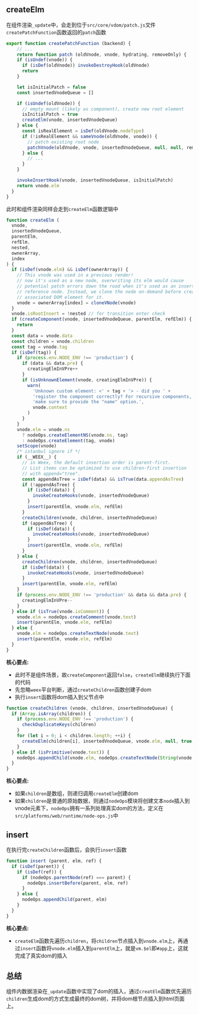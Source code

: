 ## createElm

在组件渲染`_update`中，会走到位于`src/core/vdom/patch.js`文件`createPatchFunction`函数返回的`patch`函数
```js
export function createPatchFunction (backend) {
	// ...
	return function patch (oldVnode, vnode, hydrating, removeOnly) {
    if (isUndef(vnode)) {
      if (isDef(oldVnode)) invokeDestroyHook(oldVnode)
      return
    }

    let isInitialPatch = false
    const insertedVnodeQueue = []

    if (isUndef(oldVnode)) {
      // empty mount (likely as component), create new root element
      isInitialPatch = true
      createElm(vnode, insertedVnodeQueue)
    } else {
      const isRealElement = isDef(oldVnode.nodeType)
      if (!isRealElement && sameVnode(oldVnode, vnode)) {
        // patch existing root node
        patchVnode(oldVnode, vnode, insertedVnodeQueue, null, null, removeOnly)
      } else {
        // ...
      }
    }

    invokeInsertHook(vnode, insertedVnodeQueue, isInitialPatch)
    return vnode.elm
  }
}
```

此时和组件渲染同样会走到`createElm`函数逻辑中

```js
function createElm (
  vnode,
  insertedVnodeQueue,
  parentElm,
  refElm,
  nested,
  ownerArray,
  index
) {
  if (isDef(vnode.elm) && isDef(ownerArray)) {
    // This vnode was used in a previous render!
    // now it's used as a new node, overwriting its elm would cause
    // potential patch errors down the road when it's used as an insertion
    // reference node. Instead, we clone the node on-demand before creating
    // associated DOM element for it.
    vnode = ownerArray[index] = cloneVNode(vnode)
  }
  vnode.isRootInsert = !nested // for transition enter check
  if (createComponent(vnode, insertedVnodeQueue, parentElm, refElm)) {
    return
  }
  const data = vnode.data
  const children = vnode.children
  const tag = vnode.tag
  if (isDef(tag)) {
    if (process.env.NODE_ENV !== 'production') {
      if (data && data.pre) {
        creatingElmInVPre++
      }
      if (isUnknownElement(vnode, creatingElmInVPre)) {
        warn(
          'Unknown custom element: <' + tag + '> - did you ' +
          'register the component correctly? For recursive components, ' +
          'make sure to provide the "name" option.',
          vnode.context
        )
      }
    }
    vnode.elm = vnode.ns
      ? nodeOps.createElementNS(vnode.ns, tag)
      : nodeOps.createElement(tag, vnode)
    setScope(vnode)
    /* istanbul ignore if */
    if (__WEEX__) {
      // in Weex, the default insertion order is parent-first.
      // List items can be optimized to use children-first insertion
      // with append="tree".
      const appendAsTree = isDef(data) && isTrue(data.appendAsTree)
      if (!appendAsTree) {
        if (isDef(data)) {
          invokeCreateHooks(vnode, insertedVnodeQueue)
        }
        insert(parentElm, vnode.elm, refElm)
      }
      createChildren(vnode, children, insertedVnodeQueue)
      if (appendAsTree) {
        if (isDef(data)) {
          invokeCreateHooks(vnode, insertedVnodeQueue)
        }
        insert(parentElm, vnode.elm, refElm)
      }
    } else {
      createChildren(vnode, children, insertedVnodeQueue)
      if (isDef(data)) {
        invokeCreateHooks(vnode, insertedVnodeQueue)
      }
      insert(parentElm, vnode.elm, refElm)
    }
    if (process.env.NODE_ENV !== 'production' && data && data.pre) {
      creatingElmInVPre--
    }
  } else if (isTrue(vnode.isComment)) {
    vnode.elm = nodeOps.createComment(vnode.text)
    insert(parentElm, vnode.elm, refElm)
  } else {
    vnode.elm = nodeOps.createTextNode(vnode.text)
    insert(parentElm, vnode.elm, refElm)
  }
}
```
**核心要点:**
- 此时不是组件场景，故`createComponent`返回`false`，`createElm`继续执行下面的代码
- 先忽略`weex`平台判断，通过`createChildren`函数创建子dom
- 执行`insert`函数将dom插入到父节点中

```js
function createChildren (vnode, children, insertedVnodeQueue) {
  if (Array.isArray(children)) {
    if (process.env.NODE_ENV !== 'production') {
      checkDuplicateKeys(children)
    }
    for (let i = 0; i < children.length; ++i) {
      createElm(children[i], insertedVnodeQueue, vnode.elm, null, true, children, i)
    }
  } else if (isPrimitive(vnode.text)) {
    nodeOps.appendChild(vnode.elm, nodeOps.createTextNode(String(vnode.text)))
  }
}
```
**核心要点:**
- 如果`children`是数组，则递归调用`createElm`创建dom
- 如果`children`是普通的原始数据，则通过`nodeOps`模块将创建文本`node`插入到vnode元素下，`nodeOps`拥有一系列处理真实dom的方法，定义在`src/platforms/web/runtime/node-ops.js`中

## insert
在执行完`createChildren`函数后，会执行`insert`函数

```js
function insert (parent, elm, ref) {
  if (isDef(parent)) {
    if (isDef(ref)) {
      if (nodeOps.parentNode(ref) === parent) {
        nodeOps.insertBefore(parent, elm, ref)
      }
    } else {
      nodeOps.appendChild(parent, elm)
    }
  }
}
```

**核心要点:**
- `createElm`函数先遍历`children`，将`children`节点插入到`vnode.elm`上，再通过`insert`函数将`vnode.elm`插入到`parentElm`上，就是`vm.$el`即`#app`上，这就完成了真实dom的插入

## 总结
组件内数据渲染在`_update`函数中实现了dom的插入，通过`creatElm`函数优先遍历`children`生成dom的方式生成最终的dom树，并将dom根节点插入到html页面上。